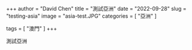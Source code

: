 +++
author = "David Chen"
title = "測試亞洲"
date = "2022-09-28"
slug = "testing-asia"
image = "asia-test.JPG"
categories = [
    "亞洲"
]

tags = [
    "澳門"
]
+++

測試亞洲